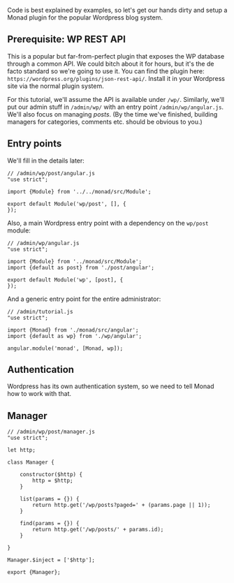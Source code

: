 Code is best explained by examples, so let's get our hands dirty and setup a
Monad plugin for the popular Wordpress blog system.

## Prerequisite: WP REST API
This is a popular but far-from-perfect plugin that exposes the WP database
through a common API. We could bitch about it for hours, but it's the de facto
standard so we're going to use it. You can find the plugin here:
`https://wordpress.org/plugins/json-rest-api/`. Install it in your Wordpress
site via the normal plugin system.

For this tutorial, we'll assume the API is available under `/wp/`. Similarly,
we'll put our admin stuff in `/admin/wp/` with an entry point
`/admin/wp/angular.js`. We'll also focus on managing _posts_. (By the time we've
finished, building managers for categories, comments etc. should be obvious to
you.)

## Entry points
We'll fill in the details later:

    // /admin/wp/post/angular.js
    "use strict";

    import {Module} from '../../monad/src/Module';

    export default Module('wp/post', [], {
    });

Also, a main Wordpress entry point with a dependency on the `wp/post` module:

    // /admin/wp/angular.js
    "use strict";

    import {Module} from '../monad/src/Module';
    import {default as post} from './post/angular';

    export default Module('wp', [post], {
    });

And a generic entry point for the entire administrator:

    // /admin/tutorial.js
    "use strict";

    import {Monad} from './monad/src/angular';
    import {default as wp} from './wp/angular';

    angular.module('monad', [Monad, wp]);

## Authentication
Wordpress has its own authentication system, so we need to tell Monad how to
work with that.

## Manager
    // /admin/wp/post/manager.js
    "use strict";

    let http;

    class Manager {

        constructor($http) {
            http = $http;
        }

        list(params = {}) {
            return http.get('/wp/posts?paged=' + (params.page || 1));
        }

        find(params = {}) {
            return http.get('/wp/posts/' + params.id);
        }

    }

    Manager.$inject = ['$http'];

    export {Manager};


